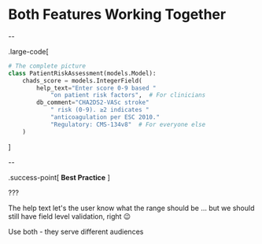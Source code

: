 # Both Features Working Together

--

.large-code[

```python
# The complete picture
class PatientRiskAssessment(models.Model):
    chads_score = models.IntegerField(
        help_text="Enter score 0-9 based "
            "on patient risk factors",  # For clinicians
        db_comment="CHA2DS2-VASc stroke"
            " risk (0-9). ≥2 indicates "
            "anticoagulation per ESC 2010."
            "Regulatory: CMS-134v8"  # For everyone else
    )
```

]

--

.success-point[
**Best Practice**
]

???

The help text let's the user know what the range should be ... but we should still have field level validation, right 😉

Use both - they serve different audiences
